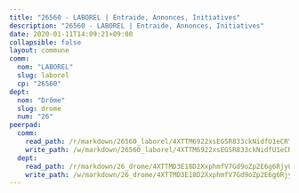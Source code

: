 ```yaml
---
title: "26560 - LABOREL | Entraide, Annonces, Initiatives"
description: "26560 - LABOREL | Entraide, Annonces, Initiatives"
date: 2020-01-11T14:09:21+09:00
collapsible: false
layout: commune
comm:
  nom: "LABOREL"
  slug: laborel
  cp: "26560"
dept:
  nom: "Drôme"
  slug: drome
  num: "26"
peerpad:
  comm:
    read_path: /r/markdown/26560_laborel/4XTTM6922xsEGSR833ckNidfU1eCRYYqmUQfjVJhgGhpfoaqu
    write_path: /w/markdown/26560_laborel/4XTTM6922xsEGSR833ckNidfU1eCRYYqmUQfjVJhgGhpfoaqu-K3TgUksuz2aCYCKMEgcNgyVB3gQfq6Jgtur6kJM2rsu8FCwGKaCFANaVTrfx7LoHxDz26Yf1kSANHN9fRDftgqkNnBifanMxMVV5HtWZ6ovnQo6sLfJWVftR5gJXq8929NH5UNBy
  dept:
    read_path: /r/markdown/26_drome/4XTTMD3E18D2XxphmfV7Gd9oZp2E6g6Rjy8yoyyuT4SyeeDZv
    write_path: /w/markdown/26_drome/4XTTMD3E18D2XxphmfV7Gd9oZp2E6g6Rjy8yoyyuT4SyeeDZv-K3TgUGX4nG6FnUgVjDeodHJBzD4Z7jTqAJwquijk1LCW8AWc9CAemuRZDQCZC8aha3sgQcHNRUHizJ1bQGiTeNjxAKKxoxsNxcJ7pjGzQ4icP1ftCA9sHED31LddZbCgpf6zkM4Q
---
```


